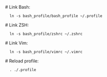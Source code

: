 # Link Bash:
```
  ln -s bash_profile/bash_profile ~/.profile
```

# Link ZSH:
```
  ln -s bash_profile/zshrc ~/.zshrc
```

# Link Vim:
```
  ln -s bash_profile/vimrc ~/.vimrc
```

# Reload profile:
```
  . ./.profile
```
